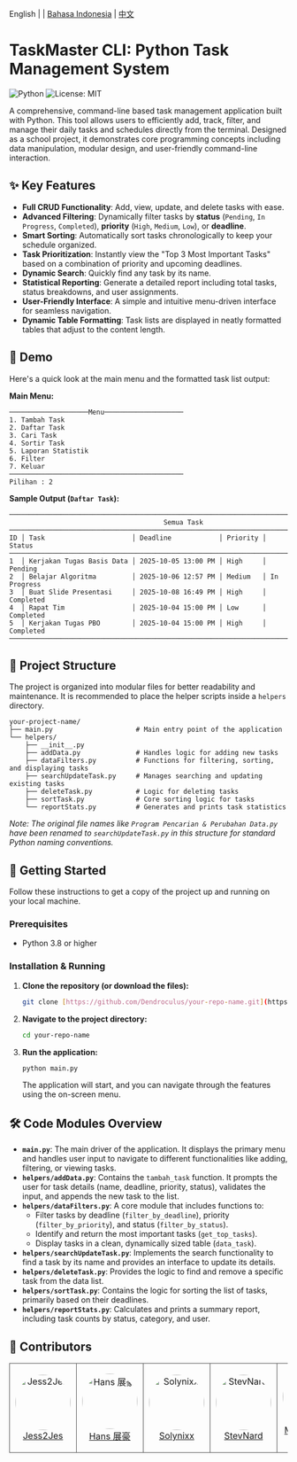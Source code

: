 English | | [Bahasa Indonesia](READMEid.md) | [中文](READMECN.md)
# TaskMaster CLI: Python Task Management System

![Python](https://img.shields.io/badge/python-3.x-blue.svg)
![License: MIT](https://img.shields.io/badge/License-MIT-green.svg)

A comprehensive, command-line based task management application built with Python. This tool allows users to efficiently add, track, filter, and manage their daily tasks and schedules directly from the terminal. Designed as a school project, it demonstrates core programming concepts including data manipulation, modular design, and user-friendly command-line interaction.

## ✨ Key Features

-   **Full CRUD Functionality**: Add, view, update, and delete tasks with ease.
-   **Advanced Filtering**: Dynamically filter tasks by **status** (`Pending`, `In Progress`, `Completed`), **priority** (`High`, `Medium`, `Low`), or **deadline**.
-   **Smart Sorting**: Automatically sort tasks chronologically to keep your schedule organized.
-   **Task Prioritization**: Instantly view the "Top 3 Most Important Tasks" based on a combination of priority and upcoming deadlines.
-   **Dynamic Search**: Quickly find any task by its name.
-   **Statistical Reporting**: Generate a detailed report including total tasks, status breakdowns, and user assignments.
-   **User-Friendly Interface**: A simple and intuitive menu-driven interface for seamless navigation.
-   **Dynamic Table Formatting**: Task lists are displayed in neatly formatted tables that adjust to the content length.

## 📸 Demo

Here's a quick look at the main menu and the formatted task list output:

**Main Menu:**
```
────────────────────Menu────────────────────
1. Tambah Task
2. Daftar Task
3. Cari Task
4. Sortir Task
5. Laporan Statistik
6. Filter
7. Keluar
────────────────────────────────────────────
Pilihan : 2
```

**Sample Output (`Daftar Task`):**
```
──────────────────────────────────────────────────────────────────────────────────────────
                                       Semua Task
──────────────────────────────────────────────────────────────────────────────────────────
ID │ Task                      │ Deadline            │ Priority │ Status
──────────────────────────────────────────────────────────────────────────────────────────
1  │ Kerjakan Tugas Basis Data │ 2025-10-05 13:00 PM │ High     │ Pending
2  │ Belajar Algoritma         │ 2025-10-06 12:57 PM │ Medium   │ In Progress
3  │ Buat Slide Presentasi     │ 2025-10-08 16:49 PM │ High     │ Completed
4  │ Rapat Tim                 │ 2025-10-04 15:00 PM │ Low      │ Completed
5  │ Kerjakan Tugas PBO        │ 2025-10-04 15:00 PM │ High     │ Completed
──────────────────────────────────────────────────────────────────────────────────────────
```

## 📂 Project Structure

The project is organized into modular files for better readability and maintenance. It is recommended to place the helper scripts inside a `helpers` directory.

```
your-project-name/
├── main.py                     # Main entry point of the application
└── helpers/
    ├── __init__.py
    ├── addData.py              # Handles logic for adding new tasks
    ├── dataFilters.py          # Functions for filtering, sorting, and displaying tasks
    ├── searchUpdateTask.py     # Manages searching and updating existing tasks
    ├── deleteTask.py           # Logic for deleting tasks
    ├── sortTask.py             # Core sorting logic for tasks
    └── reportStats.py          # Generates and prints task statistics
```
*Note: The original file names like `Program Pencarian & Perubahan Data.py` have been renamed to `searchUpdateTask.py` in this structure for standard Python naming conventions.*

## 🚀 Getting Started

Follow these instructions to get a copy of the project up and running on your local machine.

### Prerequisites

-   Python 3.8 or higher

### Installation & Running

1.  **Clone the repository (or download the files):**
    ```sh
    git clone [https://github.com/Dendroculus/your-repo-name.git](https://github.com/Dendroculus/your-repo-name.git)
    ```
2.  **Navigate to the project directory:**
    ```sh
    cd your-repo-name
    ```
3.  **Run the application:**
    ```sh
    python main.py
    ```
    The application will start, and you can navigate through the features using the on-screen menu.

## 🛠️ Code Modules Overview

-   **`main.py`**: The main driver of the application. It displays the primary menu and handles user input to navigate to different functionalities like adding, filtering, or viewing tasks.
-   **`helpers/addData.py`**: Contains the `tambah_task` function. It prompts the user for task details (name, deadline, priority, status), validates the input, and appends the new task to the list.
-   **`helpers/dataFilters.py`**: A core module that includes functions to:
    -   Filter tasks by deadline (`filter_by_deadline`), priority (`filter_by_priority`), and status (`filter_by_status`).
    -   Identify and return the most important tasks (`get_top_tasks`).
    -   Display tasks in a clean, dynamically sized table (`data_task`).
-   **`helpers/searchUpdateTask.py`**: Implements the search functionality to find a task by its name and provides an interface to update its details.
-   **`helpers/deleteTask.py`**: Provides the logic to find and remove a specific task from the data list.
-   **`helpers/sortTask.py`**: Contains the logic for sorting the list of tasks, primarily based on their deadlines.
-   **`helpers/reportStats.py`**: Calculates and prints a summary report, including task counts by status, category, and user.

## 👤 Contributors

<table border="0" cellspacing="10" cellpadding="5">
  <tr>
    <td align="center" style="border: 1px solid #555; padding: 10px;">
      <a href="https://github.com/Jess2Jes">
        <img src="https://github.com/Jess2Jes.png" width="100" height="100" alt="Jess2Jes" style="border-radius: 50%;"/>
      </a>
      <br/>
      <a href="https://github.com/Jess2Jes">Jess2Jes</a>
    </td>
    <td align="center" style="border: 1px solid #555; padding: 10px;">
      <a href="https://github.com/Dendroculus">
        <img src="https://github.com/Dendroculus.png" width="100" height="100" alt="Hans 展豪" style="border-radius: 50%;"/>
      </a>
      <br/>
      <a href="https://github.com/Dendroculus">Hans 展豪</a>
    </td>
    <td align="center" style="border: 1px solid #555; padding: 10px;">
      <a href="https://github.com/Solynixx">
        <img src="https://github.com/Solynixx.png" width="100" height="100" alt="Solynixx" style="border-radius: 50%;"/>
      </a>
      <br/>
      <a href="https://github.com/Solynixx">Solynixx</a>
    </td>
    <td align="center" style="border: 1px solid #555; padding: 10px;">
      <a href="https://github.com/StevNard">
        <img src="https://github.com/StevNard.png" width="100" height="100" alt="StevNard" style="border-radius: 50%;"/>
      </a>
      <br/>
      <a href="https://github.com/StevNard">StevNard</a>
    </td>
    <td align="center" style="border: 1px solid #555; padding: 10px;">
      <a href="https://github.com/Milkdrinker-creator">
        <img src="https://github.com/Milkdrinker-creator.png" width="100" height="100" alt="Milkdrinker-creator" style="border-radius: 50%;"/>
      </a>
      <br/>
      <a href="https://github.com/Milkdrinker-creator">Milkdrinker-creator</a>
    </td>
        <td align="center" style="border: 1px solid #555; padding: 10px;">
      <a href="https://github.com/Azelezasl">
        <img src="https://github.com/Azelezasl.png" width="100" height="100" alt="Azelezasl" style="border-radius: 50%;"/>
      </a>
      <br/>
      <a href="https://github.com/Azelezasl">Azelezasl</a>
    </td>
    
  </tr>
</table>


